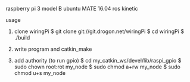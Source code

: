 raspberry pi 3 model B 
ubuntu MATE 16.04
ros kinetic

usage

1. clone wiringPi
$ git clone git://git.drogon.net/wiringPi
$ cd wiringPi
$ ./build

2. write program and catkin_make

3. add authority (to run gpio)
$ cd my_catkin_ws/devel/lib/raspi_gpio
$ sudo chown root:rot my_node
$ sudo chmod a+rw my_node
$ sudo chmod u+s my_node

